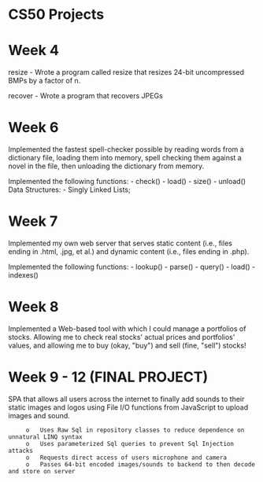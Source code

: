 # CS50 Projects

# Week 4
resize - Wrote a program called resize that resizes 24-bit uncompressed BMPs by a factor of n.

recover - Wrote a program that recovers JPEGs

# Week 6
Implemented the fastest spell-checker possible by reading words from a dictionary file, loading them into memory, spell checking them against a novel in the file, then unloading the dictionary from memory.

Implemented the following functions: - check() - load() - size() - unload() 
Data Structures: - Singly Linked Lists;

# Week 7
Implemented my own web server that serves static content (i.e., files ending in .html, .jpg, et al.) and dynamic content (i.e., files ending in .php).

Implemented the following functions: - lookup()   - parse()   - query()   - load()   - indexes()
 
# Week 8
Implemented a Web-based tool with which I could manage a portfolios of stocks. Allowing me to check real stocks' actual prices and portfolios' values, and allowing me to buy (okay, "buy") and sell (fine, "sell") stocks!

# Week 9 - 12 (FINAL PROJECT)
 SPA that allows all users across the internet to finally add sounds to their static images and logos using File I/O functions from JavaScript to upload images and sound.
 
         o   Uses Raw Sql in repository classes to reduce dependence on unnatural LINQ syntax
         o   Uses parameterized Sql queries to prevent Sql Injection attacks
         o   Requests direct access of users microphone and camera
         o   Passes 64-bit encoded images/sounds to backend to then decode and store on server
